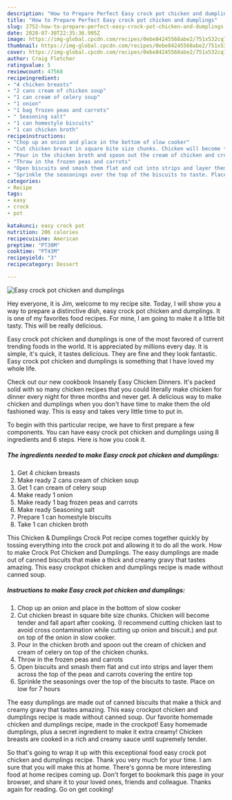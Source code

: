 ```yaml
---
description: "How to Prepare Perfect Easy crock pot chicken and dumplings"
title: "How to Prepare Perfect Easy crock pot chicken and dumplings"
slug: 2752-how-to-prepare-perfect-easy-crock-pot-chicken-and-dumplings
date: 2020-07-30T22:35:36.995Z
image: https://img-global.cpcdn.com/recipes/0ebe84245568abe2/751x532cq70/easy-crock-pot-chicken-and-dumplings-recipe-main-photo.jpg
thumbnail: https://img-global.cpcdn.com/recipes/0ebe84245568abe2/751x532cq70/easy-crock-pot-chicken-and-dumplings-recipe-main-photo.jpg
cover: https://img-global.cpcdn.com/recipes/0ebe84245568abe2/751x532cq70/easy-crock-pot-chicken-and-dumplings-recipe-main-photo.jpg
author: Craig Fletcher
ratingvalue: 5
reviewcount: 47568
recipeingredient:
- "4 chicken breasts"
- "2 cans cream of chicken soup"
- "1 can cream of celery soup"
- "1 onion"
- "1 bag frozen peas and carrots"
- " Seasoning salt"
- "1 can homestyle biscuits"
- "1 can chicken broth"
recipeinstructions:
- "Chop up an onion and place in the bottom of slow cooker"
- "Cut chicken breast in square bite size chunks. Chicken will become tender and fall apart after cooking. (I recommend cutting chicken last to avoid cross contamination while cutting up onion and biscuit.) and put on top of the onion in slow cooker."
- "Pour in the chicken broth and spoon out the cream of chicken and cream of celery on top of the chicken chunks."
- "Throw in the frozen peas and carrots"
- "Open biscuits and smash them flat and cut into strips and layer them across the top of the peas and carrots covering the entire top"
- "Sprinkle the seasonings over the top of the biscuits to taste. Place on low for 7 hours"
categories:
- Recipe
tags:
- easy
- crock
- pot

katakunci: easy crock pot 
nutrition: 206 calories
recipecuisine: American
preptime: "PT30M"
cooktime: "PT43M"
recipeyield: "3"
recipecategory: Dessert

---
```



![Easy crock pot chicken and dumplings](https://img-global.cpcdn.com/recipes/0ebe84245568abe2/751x532cq70/easy-crock-pot-chicken-and-dumplings-recipe-main-photo.jpg)

Hey everyone, it is Jim, welcome to my recipe site. Today, I will show you a way to prepare a distinctive dish, easy crock pot chicken and dumplings. It is one of my favorites food recipes. For mine, I am going to make it a little bit tasty. This will be really delicious.

Easy crock pot chicken and dumplings is one of the most favored of current trending foods in the world. It is appreciated by millions every day. It is simple, it's quick, it tastes delicious. They are fine and they look fantastic. Easy crock pot chicken and dumplings is something that I have loved my whole life.

Check out our new cookbook Insanely Easy Chicken Dinners. It&#39;s packed solid with so many chicken recipes that you could literally make chicken for dinner every night for three months and never get. A delicious way to make chicken and dumplings when you don&#39;t have time to make them the old fashioned way. This is easy and takes very little time to put in.


To begin with this particular recipe, we have to first prepare a few components. You can have easy crock pot chicken and dumplings using 8 ingredients and 6 steps. Here is how you cook it.

<!--inarticleads1-->

##### The ingredients needed to make Easy crock pot chicken and dumplings:

1. Get 4 chicken breasts
1. Make ready 2 cans cream of chicken soup
1. Get 1 can cream of celery soup
1. Make ready 1 onion
1. Make ready 1 bag frozen peas and carrots
1. Make ready  Seasoning salt
1. Prepare 1 can homestyle biscuits
1. Take 1 can chicken broth


This Chicken &amp; Dumplings Crock Pot recipe comes together quickly by tossing everything into the crock pot and allowing it to do all the work. How to make Crock Pot Chicken and Dumplings. The easy dumplings are made out of canned biscuits that make a thick and creamy gravy that tastes amazing. This easy crockpot chicken and dumplings recipe is made without canned soup. 

<!--inarticleads2-->

##### Instructions to make Easy crock pot chicken and dumplings:

1. Chop up an onion and place in the bottom of slow cooker
1. Cut chicken breast in square bite size chunks. Chicken will become tender and fall apart after cooking. (I recommend cutting chicken last to avoid cross contamination while cutting up onion and biscuit.) and put on top of the onion in slow cooker.
1. Pour in the chicken broth and spoon out the cream of chicken and cream of celery on top of the chicken chunks.
1. Throw in the frozen peas and carrots
1. Open biscuits and smash them flat and cut into strips and layer them across the top of the peas and carrots covering the entire top
1. Sprinkle the seasonings over the top of the biscuits to taste. Place on low for 7 hours


The easy dumplings are made out of canned biscuits that make a thick and creamy gravy that tastes amazing. This easy crockpot chicken and dumplings recipe is made without canned soup. Our favorite homemade chicken and dumplings recipe, made in the crockpot! Easy homemade dumplings, plus a secret ingredient to make it extra creamy! Chicken breasts are cooked in a rich and creamy sauce until supremely tender. 

So that's going to wrap it up with this exceptional food easy crock pot chicken and dumplings recipe. Thank you very much for your time. I am sure that you will make this at home. There's gonna be more interesting food at home recipes coming up. Don't forget to bookmark this page in your browser, and share it to your loved ones, friends and colleague. Thanks again for reading. Go on get cooking!
